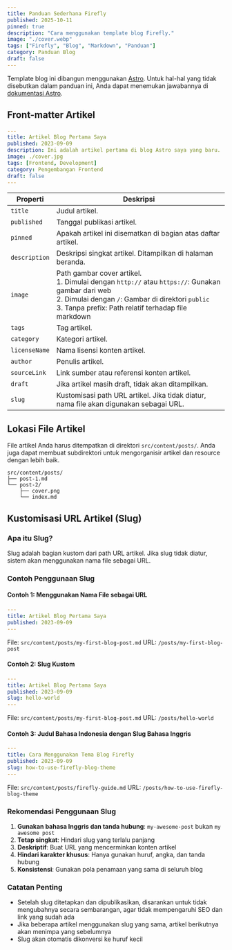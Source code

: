 ```yaml
---
title: Panduan Sederhana Firefly
published: 2025-10-11
pinned: true
description: "Cara menggunakan template blog Firefly."
image: "./cover.webp"
tags: ["Firefly", "Blog", "Markdown", "Panduan"]
category: Panduan Blog
draft: false
---
```




Template blog ini dibangun menggunakan [Astro](https://astro.build/). Untuk hal-hal yang tidak disebutkan dalam panduan ini, Anda dapat menemukan jawabannya di [dokumentasi Astro](https://docs.astro.build/).

## Front-matter Artikel

```yaml
---
title: Artikel Blog Pertama Saya
published: 2023-09-09
description: Ini adalah artikel pertama di blog Astro saya yang baru.
image: ./cover.jpg
tags: [Frontend, Development]
category: Pengembangan Frontend
draft: false
---
```




| Properti      | Deskripsi                                                                                                                                                                                 |
|---------------|-------------------------------------------------------------------------------------------------------------------------------------------------------------------------------------------|
| `title`       | Judul artikel.                                                                                                                                                                           |
| `published`   | Tanggal publikasi artikel.                                                                                                                                                               |
| `pinned`      | Apakah artikel ini disematkan di bagian atas daftar artikel.                                                                                                                            |
| `description` | Deskripsi singkat artikel. Ditampilkan di halaman beranda.                                                                                                                              |
| `image`       | Path gambar cover artikel.<br/>1. Dimulai dengan `http://` atau `https://`: Gunakan gambar dari web<br/>2. Dimulai dengan `/`: Gambar di direktori `public`<br/>3. Tanpa prefix: Path relatif terhadap file markdown |
| `tags`        | Tag artikel.                                                                                                                                                                             |
| `category`    | Kategori artikel.                                                                                                                                                                        |
| `licenseName` | Nama lisensi konten artikel.                                                                                                                                                             |
| `author`      | Penulis artikel.                                                                                                                                                                         |
| `sourceLink`  | Link sumber atau referensi konten artikel.                                                                                                                                               |
| `draft`       | Jika artikel masih draft, tidak akan ditampilkan.                                                                                                                                        |
| `slug`        | Kustomisasi path URL artikel. Jika tidak diatur, nama file akan digunakan sebagai URL.                                                                                                   |

## Lokasi File Artikel

File artikel Anda harus ditempatkan di direktori `src/content/posts/`. Anda juga dapat membuat subdirektori untuk mengorganisir artikel dan resource dengan lebih baik.

```
src/content/posts/
├── post-1.md
└── post-2/
    ├── cover.png
    └── index.md
```

## Kustomisasi URL Artikel (Slug)

### Apa itu Slug?

Slug adalah bagian kustom dari path URL artikel. Jika slug tidak diatur, sistem akan menggunakan nama file sebagai URL.

### Contoh Penggunaan Slug

#### Contoh 1: Menggunakan Nama File sebagai URL
```yaml
---
title: Artikel Blog Pertama Saya
published: 2023-09-09
---
```
File: `src/content/posts/my-first-blog-post.md`
URL: `/posts/my-first-blog-post`

#### Contoh 2: Slug Kustom
```yaml
---
title: Artikel Blog Pertama Saya
published: 2023-09-09
slug: hello-world
---
```
File: `src/content/posts/my-first-blog-post.md`
URL: `/posts/hello-world`

#### Contoh 3: Judul Bahasa Indonesia dengan Slug Bahasa Inggris
```yaml
---
title: Cara Menggunakan Tema Blog Firefly
published: 2023-09-09
slug: how-to-use-firefly-blog-theme
---
```
File: `src/content/posts/firefly-guide.md`
URL: `/posts/how-to-use-firefly-blog-theme`

### Rekomendasi Penggunaan Slug

1. **Gunakan bahasa Inggris dan tanda hubung**: `my-awesome-post` bukan `my awesome post`
2. **Tetap singkat**: Hindari slug yang terlalu panjang
3. **Deskriptif**: Buat URL yang mencerminkan konten artikel
4. **Hindari karakter khusus**: Hanya gunakan huruf, angka, dan tanda hubung
5. **Konsistensi**: Gunakan pola penamaan yang sama di seluruh blog

### Catatan Penting

- Setelah slug ditetapkan dan dipublikasikan, disarankan untuk tidak mengubahnya secara sembarangan, agar tidak mempengaruhi SEO dan link yang sudah ada
- Jika beberapa artikel menggunakan slug yang sama, artikel berikutnya akan menimpa yang sebelumnya
- Slug akan otomatis dikonversi ke huruf kecil
